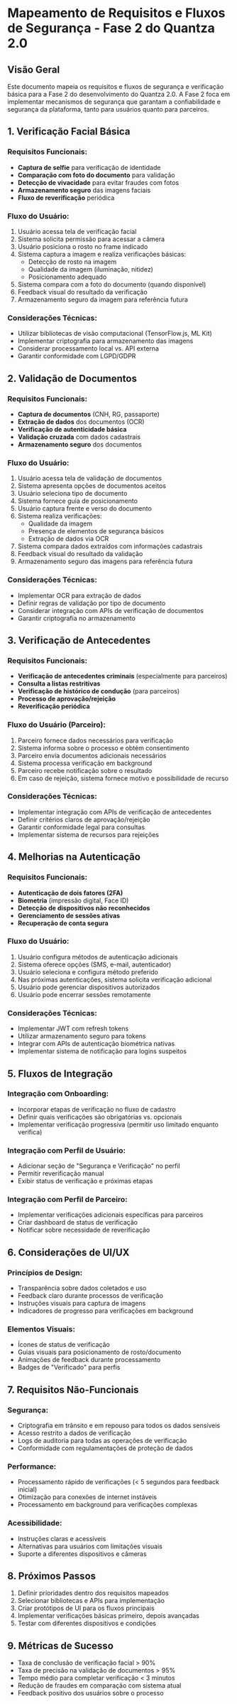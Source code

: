 # Mapeamento de Requisitos e Fluxos de Segurança - Fase 2 do Quantza 2.0

## Visão Geral

Este documento mapeia os requisitos e fluxos de segurança e verificação básica para a Fase 2 do desenvolvimento do Quantza 2.0. A Fase 2 foca em implementar mecanismos de segurança que garantam a confiabilidade e segurança da plataforma, tanto para usuários quanto para parceiros.

## 1. Verificação Facial Básica

### Requisitos Funcionais:
- **Captura de selfie** para verificação de identidade
- **Comparação com foto do documento** para validação
- **Detecção de vivacidade** para evitar fraudes com fotos
- **Armazenamento seguro** das imagens faciais
- **Fluxo de reverificação** periódica

### Fluxo do Usuário:
1. Usuário acessa tela de verificação facial
2. Sistema solicita permissão para acessar a câmera
3. Usuário posiciona o rosto no frame indicado
4. Sistema captura a imagem e realiza verificações básicas:
   - Detecção de rosto na imagem
   - Qualidade da imagem (iluminação, nitidez)
   - Posicionamento adequado
5. Sistema compara com a foto do documento (quando disponível)
6. Feedback visual do resultado da verificação
7. Armazenamento seguro da imagem para referência futura

### Considerações Técnicas:
- Utilizar bibliotecas de visão computacional (TensorFlow.js, ML Kit)
- Implementar criptografia para armazenamento das imagens
- Considerar processamento local vs. API externa
- Garantir conformidade com LGPD/GDPR

## 2. Validação de Documentos

### Requisitos Funcionais:
- **Captura de documentos** (CNH, RG, passaporte)
- **Extração de dados** dos documentos (OCR)
- **Verificação de autenticidade básica**
- **Validação cruzada** com dados cadastrais
- **Armazenamento seguro** dos documentos

### Fluxo do Usuário:
1. Usuário acessa tela de validação de documentos
2. Sistema apresenta opções de documentos aceitos
3. Usuário seleciona tipo de documento
4. Sistema fornece guia de posicionamento
5. Usuário captura frente e verso do documento
6. Sistema realiza verificações:
   - Qualidade da imagem
   - Presença de elementos de segurança básicos
   - Extração de dados via OCR
7. Sistema compara dados extraídos com informações cadastrais
8. Feedback visual do resultado da validação
9. Armazenamento seguro das imagens para referência futura

### Considerações Técnicas:
- Implementar OCR para extração de dados
- Definir regras de validação por tipo de documento
- Considerar integração com APIs de verificação de documentos
- Garantir criptografia no armazenamento

## 3. Verificação de Antecedentes

### Requisitos Funcionais:
- **Verificação de antecedentes criminais** (especialmente para parceiros)
- **Consulta a listas restritivas**
- **Verificação de histórico de condução** (para parceiros)
- **Processo de aprovação/rejeição**
- **Reverificação periódica**

### Fluxo do Usuário (Parceiro):
1. Parceiro fornece dados necessários para verificação
2. Sistema informa sobre o processo e obtém consentimento
3. Parceiro envia documentos adicionais necessários
4. Sistema processa verificação em background
5. Parceiro recebe notificação sobre o resultado
6. Em caso de rejeição, sistema fornece motivo e possibilidade de recurso

### Considerações Técnicas:
- Implementar integração com APIs de verificação de antecedentes
- Definir critérios claros de aprovação/rejeição
- Garantir conformidade legal para consultas
- Implementar sistema de recursos para rejeições

## 4. Melhorias na Autenticação

### Requisitos Funcionais:
- **Autenticação de dois fatores (2FA)**
- **Biometria** (impressão digital, Face ID)
- **Detecção de dispositivos não reconhecidos**
- **Gerenciamento de sessões ativas**
- **Recuperação de conta segura**

### Fluxo do Usuário:
1. Usuário configura métodos de autenticação adicionais
2. Sistema oferece opções (SMS, e-mail, autenticador)
3. Usuário seleciona e configura método preferido
4. Nas próximas autenticações, sistema solicita verificação adicional
5. Usuário pode gerenciar dispositivos autorizados
6. Usuário pode encerrar sessões remotamente

### Considerações Técnicas:
- Implementar JWT com refresh tokens
- Utilizar armazenamento seguro para tokens
- Integrar com APIs de autenticação biométrica nativas
- Implementar sistema de notificação para logins suspeitos

## 5. Fluxos de Integração

### Integração com Onboarding:
- Incorporar etapas de verificação no fluxo de cadastro
- Definir quais verificações são obrigatórias vs. opcionais
- Implementar verificação progressiva (permitir uso limitado enquanto verifica)

### Integração com Perfil de Usuário:
- Adicionar seção de "Segurança e Verificação" no perfil
- Permitir reverificação manual
- Exibir status de verificação e próximas etapas

### Integração com Perfil de Parceiro:
- Implementar verificações adicionais específicas para parceiros
- Criar dashboard de status de verificação
- Notificar sobre necessidade de reverificação

## 6. Considerações de UI/UX

### Princípios de Design:
- Transparência sobre dados coletados e uso
- Feedback claro durante processos de verificação
- Instruções visuais para captura de imagens
- Indicadores de progresso para verificações em background

### Elementos Visuais:
- Ícones de status de verificação
- Guias visuais para posicionamento de rosto/documento
- Animações de feedback durante processamento
- Badges de "Verificado" para perfis

## 7. Requisitos Não-Funcionais

### Segurança:
- Criptografia em trânsito e em repouso para todos os dados sensíveis
- Acesso restrito a dados de verificação
- Logs de auditoria para todas as operações de verificação
- Conformidade com regulamentações de proteção de dados

### Performance:
- Processamento rápido de verificações (< 5 segundos para feedback inicial)
- Otimização para conexões de internet instáveis
- Processamento em background para verificações complexas

### Acessibilidade:
- Instruções claras e acessíveis
- Alternativas para usuários com limitações visuais
- Suporte a diferentes dispositivos e câmeras

## 8. Próximos Passos

1. Definir prioridades dentro dos requisitos mapeados
2. Selecionar bibliotecas e APIs para implementação
3. Criar protótipos de UI para os fluxos principais
4. Implementar verificações básicas primeiro, depois avançadas
5. Testar com diferentes dispositivos e condições

## 9. Métricas de Sucesso

- Taxa de conclusão de verificação facial > 90%
- Taxa de precisão na validação de documentos > 95%
- Tempo médio para completar verificação < 3 minutos
- Redução de fraudes em comparação com sistema atual
- Feedback positivo dos usuários sobre o processo
